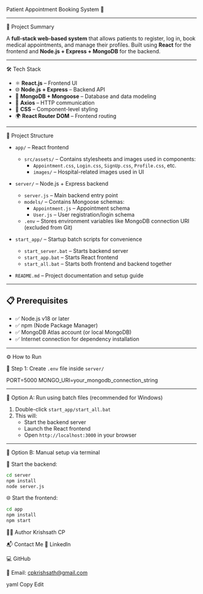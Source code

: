 Patient Appointment Booking System 🏥

---

📝 Project Summary

A **full-stack web-based system** that allows patients to register, log in, book medical appointments, and manage their profiles. Built using **React** for the frontend and **Node.js + Express + MongoDB** for the backend.

---

🛠️ Tech Stack

- ⚛️ **React.js** – Frontend UI
- 🌐 **Node.js + Express** – Backend API
- 🍃 **MongoDB + Mongoose** – Database and data modeling
- 🔗 **Axios** – HTTP communication
- 🎨 **CSS** – Component-level styling
- 🌍 **React Router DOM** – Frontend routing

---

📁 Project Structure

- `app/` – React frontend  
  - `src/assets/` – Contains stylesheets and images used in components:
    - `Appointment.css`, `Login.css`, `SignUp.css`, `Profile.css`, etc.
    - `images/` – Hospital-related images used in UI

- `server/` – Node.js + Express backend  
  - `server.js` – Main backend entry point  
  - `models/` – Contains Mongoose schemas:
    - `Appointment.js` – Appointment schema
    - `User.js` – User registration/login schema  
  - `.env` – Stores environment variables like MongoDB connection URI (excluded from Git)

- `start_app/` – Startup batch scripts for convenience  
  - `start_server.bat` – Starts backend server  
  - `start_app.bat` – Starts React frontend  
  - `start_all.bat` – Starts both frontend and backend together

- `README.md` – Project documentation and setup guide


---

## 📋 Prerequisites

- ✅ Node.js v18 or later
- ✅ npm (Node Package Manager)
- ✅ MongoDB Atlas account (or local MongoDB)
- ✅ Internet connection for dependency installation

---

⚙️ How to Run

🔧 Step 1: Create `.env` file inside `server/`

PORT=5000
MONGO_URI=your_mongodb_connection_string

---

🔄 Option A: Run using batch files (recommended for Windows)

1. Double-click `start_app/start_all.bat`
2. This will:
   - Start the backend server
   - Launch the React frontend
   - Open `http://localhost:3000` in your browser

---

🧪 Option B: Manual setup via terminal

📌 Start the backend:

```bash
cd server
npm install
node server.js
```
🌐 Start the frontend:
```bash
cd app
npm install
npm start
```
👨‍💻 Author
Krishsath CP

📬 Contact Me
🔗 LinkedIn

💻 GitHub

📧 Email: cpkrishsath@gmail.com

yaml
Copy
Edit

